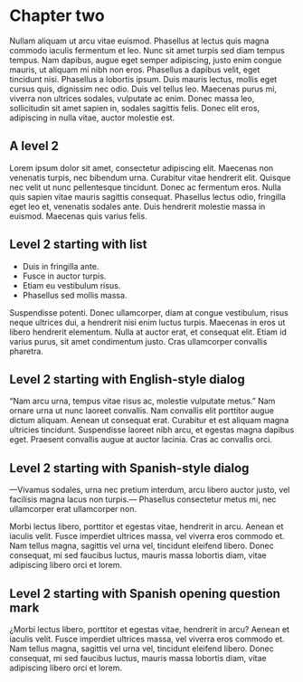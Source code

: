 # Chapter two

Nullam aliquam ut arcu vitae euismod. Phasellus at lectus quis magna commodo iaculis fermentum et leo. Nunc sit amet turpis sed diam tempus tempus. Nam dapibus, augue eget semper adipiscing, justo enim congue mauris, ut aliquam mi nibh non eros. Phasellus a dapibus velit, eget tincidunt nisi. Phasellus a lobortis ipsum. Duis mauris lectus, mollis eget cursus quis, dignissim nec odio. Duis vel tellus leo. Maecenas purus mi, viverra non ultrices sodales, vulputate ac enim. Donec massa leo, sollicitudin sit amet sapien in, sodales sagittis felis. Donec elit eros, adipiscing in nulla vitae, auctor molestie est.

## A level 2

Lorem ipsum dolor sit amet, consectetur adipiscing elit. Maecenas non venenatis turpis, nec bibendum urna. Curabitur vitae hendrerit elit. Quisque nec velit ut nunc pellentesque tincidunt. Donec ac fermentum eros. Nulla quis sapien vitae mauris sagittis consequat. Phasellus lectus odio, fringilla eget leo et, venenatis sodales ante. Duis hendrerit molestie massa in euismod. Maecenas quis varius felis.

## Level 2 starting with list

- Duis in fringilla ante. 
- Fusce in auctor turpis. 
- Etiam eu vestibulum risus. 
- Phasellus sed mollis massa. 

Suspendisse potenti. Donec ullamcorper, diam at congue vestibulum, risus neque ultrices dui, a hendrerit nisi enim luctus turpis. Maecenas in eros ut libero hendrerit elementum. Nulla at auctor erat, et consequat elit. Etiam id varius purus, sit amet condimentum justo. Cras ullamcorper convallis pharetra.

## Level 2 starting with English-style dialog

&#8220;Nam arcu urna, tempus vitae risus ac, molestie vulputate metus.&#8221; Nam ornare urna ut nunc laoreet convallis. Nam convallis elit porttitor augue dictum aliquam. Aenean ut consequat erat. Curabitur et est aliquam magna ultricies tincidunt. Suspendisse laoreet nibh arcu, et egestas magna dapibus eget. Praesent convallis augue at auctor lacinia. Cras ac convallis orci.

## Level 2 starting with Spanish-style dialog

&#8212;Vivamus sodales, urna nec pretium interdum, arcu libero auctor justo, vel facilisis magna lacus non turpis.&#8212; Phasellus consectetur metus mi, nec ullamcorper erat ullamcorper non. 

Morbi lectus libero, porttitor et egestas vitae, hendrerit in arcu. Aenean et iaculis velit. Fusce imperdiet ultrices massa, vel viverra eros commodo et. Nam tellus magna, sagittis vel urna vel, tincidunt eleifend libero. Donec consequat, mi sed faucibus luctus, mauris massa lobortis diam, vitae adipiscing libero orci et lorem. 

## Level 2 starting with Spanish opening question mark

¿Morbi lectus libero, porttitor et egestas vitae, hendrerit in arcu? Aenean et iaculis velit. Fusce imperdiet ultrices massa, vel viverra eros commodo et. Nam tellus magna, sagittis vel urna vel, tincidunt eleifend libero. Donec consequat, mi sed faucibus luctus, mauris massa lobortis diam, vitae adipiscing libero orci et lorem. 


